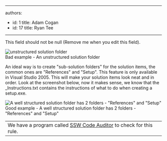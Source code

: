 

---
authors:
  - id: 1
    title: Adam Cogan
  - id: 17
    title: Ryan Tee
---




<span class='intro'> This field should not be null (Remove me when you edit this field). </span>


  <img class="ms-rteCustom-ImageArea" alt="unstructured solution folder" src="/Standards/SoftwareDevelopment/RulesToBetterDotNETProjects/PublishingImages/WithoutReferencesAndSetupFolders.gif" /> <br>
<font class="ms-rteCustom-FigureBad">Bad example - An unstructured solution folder</font>
<p>An ideal way is to create &quot;sub-solution folders&quot; for the solution items, the common ones are &quot;References&quot; and &quot;Setup&quot;. This feature is only available in Visual Studio 2005. This will make your solution items look neat and in order. Look at the screenshot below, now it makes sense, we know that the _Instructions.txt contains the instructions of what to do when creating a setup.exe. </p>
<img class="ms-rteCustom-ImageArea" alt="A well structured solution folder has 2 folders - &quot;References&quot; and &quot;Setup&quot;" src="/Standards/SoftwareDevelopment/RulesToBetterDotNETProjects/PublishingImages/WithReferencesAndSetupFolders.gif" /> <br>
<font class="ms-rteCustom-FigureGood">Good example - A well structured solution folder has 2 folders - &quot;References&quot; and &quot;Setup&quot; <br>
</font>
<table class="clsSSWProductTable" summary="Code Auditor">
    <tbody>
        <tr>
            <td>We have a program called <a href="http&#58;//www.ssw.com.au/ssw/CodeAuditor/Default.aspx">SSW Code Auditor</a> to check for this rule. </td>
        </tr>
    </tbody>
</table>



